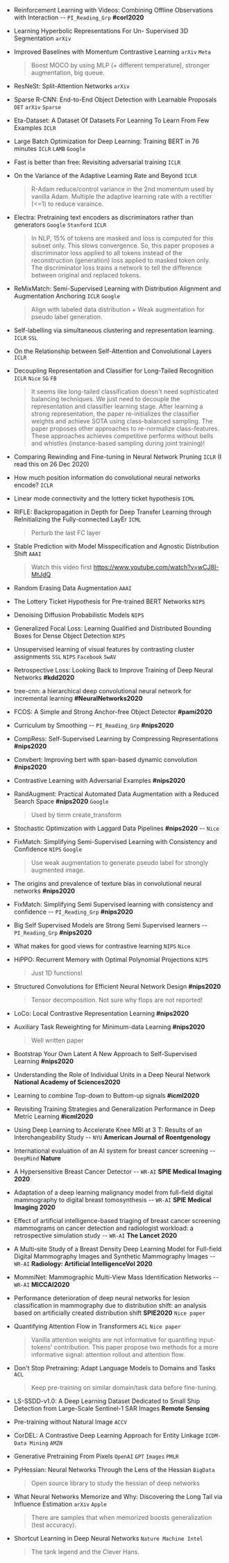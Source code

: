 * Reinforcement Learning with Videos: Combining Offline Observations with Interaction -- `PI_Reading_Grp` **#corl2020**
* Learning Hyperbolic Representations For Un- Supervised 3D Segmentation `arXiv`
* Improved Baselines with Momentum Contrastive Learning `arXiv` `Meta`
	> Boost MOCO by using MLP (+ different temperature), stronger augmentation, big queue. 
* ResNeSt: Split-Attention Networks `arXiv`
* Sparse R-CNN: End-to-End Object Detection with Learnable Proposals `DET` `arXiv` `Sparse`
* Eta-Dataset: A Dataset Of Datasets For Learning To Learn From Few Examples `ICLR`
* Large Batch Optimization for Deep Learning: Training BERT in 76 minutes `ICLR` `LAMB` `Google`
* Fast is better than free: Revisiting adversarial training `ICLR`
* On the Variance of the Adaptive Learning Rate and Beyond `ICLR`
	> R-Adam reduce/control variance in the 2nd momentum used by vanilla Adam. Multiple the adaptive learning rate with a rectifier (<=1) to reduce varaince.
* Electra: Pretraining text encoders as discriminators rather than generators `Google` `Stanford` `ICLR`
	> In NLP, 15% of tokens are masked and loss is computed for this subset only. This slows convergence. So, this paper proposes a discriminator loss applied to all tokens instead of the reconstruction (generation) loss applied to masked token only. The discriminator loss trains a network to tell the difference between original and replaced tokens. 

* ReMixMatch: Semi-Supervised Learning with Distribution Alignment and Augmentation Anchoring `ICLR` `Google`
	> Align with labeled data distribution + Weak augmentation for pseudo label generation.

* Self-labelling via simultaneous clustering and representation learning. `ICLR` `SSL`
* On the Relationship between Self-Attention and Convolutional Layers `ICLR`

* Decoupling Representation and Classifier for Long-Tailed Recognition `ICLR` `Nice` `SG` `FB`
	> It seems like long-tailed classification doesn't need sophisticated balancing techniques. We just need to decouple the representation and classifier learning stage. After learning a strong representation, the paper re-initializes the classifier weights and achieve SOTA using class-balanced sampling. The paper proposes other approaches to re-normalize class-features. These approaches achieves competitive performs without bells and whistles (instance-based sampling during joint training)!
	
* Comparing Rewinding and Fine-tuning in Neural Network Pruning `ICLR` (I read this on 26 Dec 2020)
* How much position information do convolutional neural networks encode? `ICLR`
* Linear mode connectivity and the lottery ticket hypothesis `ICML`
* RIFLE: Backpropagation in Depth for Deep Transfer Learning through ReInitializing the Fully-connected LayEr `ICML`
	> Perturb the last FC layer
* Stable Prediction with Model Misspecification and Agnostic Distribution Shift `AAAI`
	> Watch this video first https://www.youtube.com/watch?v=wCJ8I-MtJdQ
* Random Erasing Data Augmentation `AAAI`
* The Lottery Ticket Hypothesis for Pre-trained BERT Networks `NIPS`
* Denoising Diffusion Probabilistic Models `NIPS`
* Generalized Focal Loss: Learning Qualified and Distributed Bounding Boxes for Dense Object Detection `NIPS`
* Unsupervised learning of visual features by contrasting cluster assignments `SSL` `NIPS` `Facebook` `SwAV`
* Retrospective Loss: Looking Back to Improve Training of Deep Neural Networks  **#kdd2020**
* tree-cnn: a hierarchical deep convolutional neural network for incremental learning **#NeuralNetworks2020**
* FCOS: A Simple and Strong Anchor-free Object Detector **#pami2020**
* Curriculum by Smoothing -- `PI_Reading_Grp` **#nips2020**
* CompRess: Self-Supervised Learning by Compressing Representations **#nips2020**
* Convbert: Improving bert with span-based dynamic convolution **#nips2020**
* Contrastive Learning with Adversarial Examples **#nips2020**
* RandAugment: Practical Automated Data Augmentation with a Reduced Search Space **#nips2020** `Google`
	> Used by timm create_transform 
* Stochastic Optimization with Laggard Data Pipelines **#nips2020** -- `Nice` 
* FixMatch: Simplifying Semi-Supervised Learning with Consistency and Confidence `NIPS` `Google`
	> Use weak augmentation to generate pseudo label for strongly augmented image.
* The origins and prevalence of texture bias in convolutional neural networks **#nips2020**
* FixMatch: Simplifying Semi Supervised learning with consistency and confidence -- `PI_Reading_Grp` **#nips2020**
* Big Self Supervised Models are Strong Semi Supervised learners -- `PI_Reading_Grp` **#nips2020**
* What makes for good views for contrastive learning `NIPS` `Nice`
* HiPPO: Recurrent Memory with Optimal Polynomial Projections `NIPS`
	> Just 1D functions! 
* Structured Convolutions for Efficient Neural Network Design **#nips2020**
	> Tensor decomposition. Not sure why flops are not reported!
* LoCo: Local Contrastive Representation Learning **#nips2020**
* Auxiliary Task Reweighting for Minimum-data Learning **#nips2020**
	> Well written paper
* Bootstrap Your Own Latent A New Approach to Self-Supervised Learning **#nips2020**
* Understanding the Role of Individual Units in a Deep Neural Network **National Academy of Sciences2020**
* Learning to combine Top-down to Buttom-up signals **#icml2020**
* Revisiting Training Strategies and Generalization Performance in Deep Metric Learning **#icml2020**
* Using Deep Learning to Accelerate Knee MRI at 3 T: Results of an Interchangeability Study -- `NYU` **American Journal of Roentgenology**
* International evaluation of an AI system for breast cancer screening -- `DeepMind` **Nature**
* A Hypersensitive Breast Cancer Detector -- `WR-AI` **SPIE Medical Imaging 2020**
* Adaptation of a deep learning malignancy model from full-field digital mammography to digital breast tomosynthesis -- `WR-AI` **SPIE Medical Imaging 2020**
* Effect of artificial intelligence-based triaging of breast cancer screening mammograms on cancer detection and radiologist workload: a retrospective simulation study -- `WR-AI` **The Lancet 2020**
* A Multi-site Study of a Breast Density Deep Learning Model for Full-field Digital Mammography Images and Synthetic Mammography Images -- `WR-AI` **Radiology: Artificial IntelligenceVol 2020**
* MommiNet: Mammographic Multi-View Mass Identification Networks -- `WR-AI` **MICCAI2020**
* Performance deterioration of deep neural networks for lesion classification in mammography due to distribution shift: an analysis based on artificially created distribution shift **SPIE2020** `Nice paper`
* Quantifying Attention Flow in Transformers `ACL` `Nice paper`
	> Vanilla attention weights are not informative for quantifing input-tokens' contribution. This paper propose two methods for a more informative signal: attention rollout and attention flow.
* Don't Stop Pretraining: Adapt Language Models to Domains and Tasks `ACL`
	> Keep pre-training on similar domain/task data before fine-tuning.
* LS-SSDD-v1.0: A Deep Learning Dataset Dedicated to Small Ship Detection from Large-Scale Sentinel-1 SAR Images **Remote Sensing**
* Pre-training without Natural Image `ACCV`
* CorDEL: A Contrastive Deep Learning Approach for Entity Linkage `ICDM-Data Mining` `AMZN`
* Generative Pretraining From Pixels `OpenAI` `GPT` `Images` `PMLR`
* PyHessian: Neural Networks Through the Lens of the Hessian `BigData`
	> Open source library to study the hessian of deep networks
* What Neural Networks Memorize and Why: Discovering the Long Tail via Influence Estimation `arXiv` `Apple`
	> There are samples that when memorized boosts generalization (test accuracy).
* Shortcut Learning in Deep Neural Networks `Nature Machine Intel`
	> The tank legend and the Clever Hans.